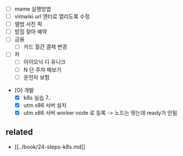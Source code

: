 - [ ] mame 실행방법
- [ ] vimwiki url 엔터로 열리도록 수정
- [ ] 앨범 사진 픽
- [ ] 밥집 찾아 예약
- [ ] 금융
  - [ ] 카드 월간 결제 변경
- [ ] 차
  - [ ] 아이오닉 디 유니크
  - [ ] N 단 주차 해보기
  - [ ] 운전자 보험
- [O] 개발
  - [X] k8s 실습 7..
  - [X] utm x86 서버 설치
  - [X] utm x86 서버 worker node 로 등록
        -> 노드는 떳는데 ready가 안됨

## related
- [[../book/24-steps-k8s.md]]
